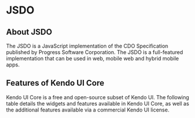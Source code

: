 # JSDO

## About JSDO

The JSDO is a JavaScript implementation of the CDO Specification published by Progress Software Corporation.
The JSDO is a full-featured implementation that can be used in web, mobile web and hybrid mobile apps.

<!-- [![Build Status](https://travis-ci.org/telerik/kendo-ui-core.svg?branch=master)](https://travis-ci.org/telerik/kendo-ui-core) -->

## Features of Kendo UI Core

Kendo UI Core is a free and open-source subset of Kendo UI. The following table details the widgets and features available in Kendo UI Core, as well as the additional features available via a commercial Kendo UI license.
